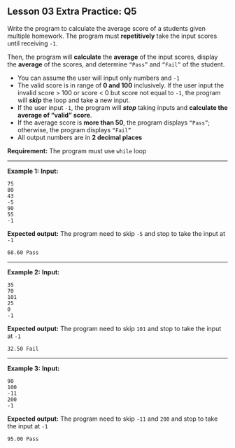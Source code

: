 ## Lesson 03 Extra Practice: Q5
Write the program to calculate the average score of a students given multiple homework. The program must **repetitively** take the input scores until receiving `-1`. 

Then, the program will **calculate** the **average** of the input scores, display the **average** of the scores, and determine `“Pass”` and `“Fail”` of the student.

* You can assume the user will input only numbers and `-1`
* The valid score is in range of **0 and 100** inclusively. If the user input the invalid score > 100 or score < 0 but score not equal to `-1`, the program will **_skip_** the loop and take a new input.
* If the user input `-1`, the program will **_stop_** taking inputs and **calculate the 
average of “valid” score**.
* If the average score is **more than 50**, the program displays `“Pass”`; otherwise, the program displays `“Fail”`
* All output numbers are in **2 decimal places**

**Requirement:** The program must use `while` loop

<hr>

**Example 1:**
**Input:**   
```
75
80
43
-5
90
55
-1
```
**Expected output:** The program need to skip `-5` and stop to take the input at `-1`
```
68.60 Pass
```
<hr>

**Example 2:**
**Input:**
```
35
70
101
25
0
-1
```
**Expected output:** The program need to skip `101` and stop to take the input at `-1`
```
32.50 Fail
```
<hr>

**Example 3:**
**Input:**  
```
90
100
-11
200
-1
```
**Expected output:** The program need to skip `-11` and `200` and stop to take the input at `-1`
```
95.00 Pass
```
